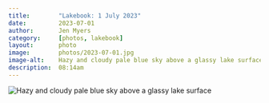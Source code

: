 ```yaml
---
title:        "Lakebook: 1 July 2023"
date:         2023-07-01
author:       Jen Myers
category:     [photos, lakebook]
layout:       photo
image:        photos/2023-07-01.jpg
image-alt:    Hazy and cloudy pale blue sky above a glassy lake surface
description:  08:14am
---
```


<div><img alt="Hazy and cloudy pale blue sky above a glassy lake surface" src="{{ site.baseurl }}/images/photos/2023-07-01.jpg" /></div>

